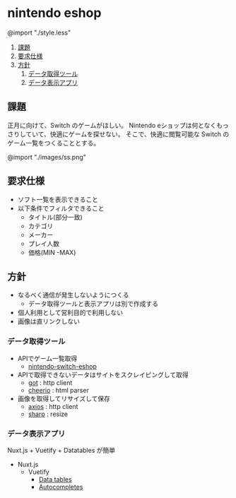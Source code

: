 # nintendo eshop

@import "./style.less"

<!-- @import "[TOC]" {cmd="toc" depthFrom=2 depthTo=6 orderedList=true} -->

<!-- code_chunk_output -->

1. [課題](#課題)
2. [要求仕様](#要求仕様)
3. [方針](#方針)
    1. [データ取得ツール](#データ取得ツール)
    2. [データ表示アプリ](#データ表示アプリ)

<!-- /code_chunk_output -->

## 課題

正月に向けて、Switch のゲームがほしい。
Nintendo eショップは何となくもっさりしていて、快適にゲームを探せない。
そこで、快適に閲覧可能な Switch のゲーム一覧をつくることとする。

@import "./images/ss.png"

## 要求仕様

- ソフト一覧を表示できること
- 以下条件でフィルタできること
  - タイトル(部分一致)
  - カテゴリ
  - メーカー
  - プレイ人数
  - 価格(MIN -MAX)

## 方針

- なるべく通信が発生しないようにつくる
  - データ取得ツールと表示アプリは別で作成する
- 個人利用として営利目的で利用しない
- 画像は直リンクしない

### データ取得ツール
- APIでゲーム一覧取得
  - [nintendo-switch-eshop](https://www.npmjs.com/package/nintendo-switch-eshop)
- APIで取得できないデータはサイトをスクレイピングして取得
  - [got](https://www.npmjs.com/package/got) : http client
  - [cheerio](https://www.npmjs.com/package/cheerio) : html parser
- 画像を取得してリサイズして保存
  - [axios](https://www.npmjs.com/package/axios) : http client
  - [sharp](https://www.npmjs.com/package/sharp) : resize

### データ表示アプリ
Nuxt.js + Vuetify + Datatables が簡単
- Nuxt.js
  - Vuetify
    - [Data tables](https://vuetifyjs.com/ja/components/data-tables/)
    - [Autocompletes](https://vuetifyjs.com/ja/components/autocompletes/)
